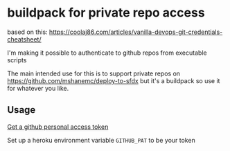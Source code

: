 # buildpack for private repo access

based on this: <https://coolaj86.com/articles/vanilla-devops-git-credentials-cheatsheet/>

I'm making it possible to authenticate to github repos from executable scripts

The main intended use for this is to support private repos on <https://github.com/mshanemc/deploy-to-sfdx> but it's a buildpack so use it for whatever you like.

## Usage

[Get a github personal access token](https://docs.github.com/en/github/authenticating-to-github/creating-a-personal-access-token)

Set up a heroku environment variable
`GITHUB_PAT` to be your token
